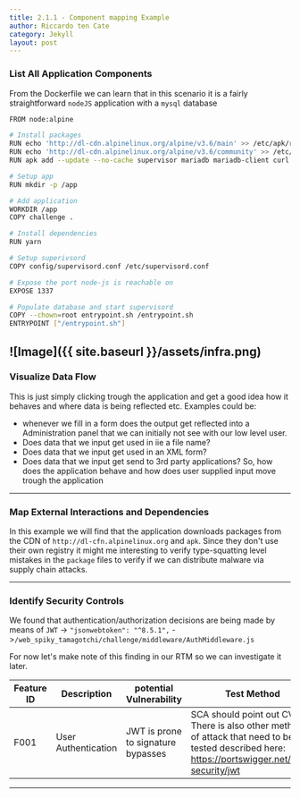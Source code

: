 ```yaml
---
title: 2.1.1 - Component mapping Example
author: Riccardo ten Cate
category: Jekyll
layout: post
---
```


### **List All Application Components**

From the Dockerfile we can learn that in this scenario it is a fairly straightforward `nodeJS` application with a `mysql` database
```bash
FROM node:alpine

# Install packages
RUN echo 'http://dl-cdn.alpinelinux.org/alpine/v3.6/main' >> /etc/apk/repositories
RUN echo 'http://dl-cdn.alpinelinux.org/alpine/v3.6/community' >> /etc/apk/repositories
RUN apk add --update --no-cache supervisor mariadb mariadb-client curl

# Setup app
RUN mkdir -p /app

# Add application
WORKDIR /app
COPY challenge .

# Install dependencies
RUN yarn

# Setup superivsord
COPY config/supervisord.conf /etc/supervisord.conf

# Expose the port node-js is reachable on
EXPOSE 1337

# Populate database and start supervisord
COPY --chown=root entrypoint.sh /entrypoint.sh
ENTRYPOINT ["/entrypoint.sh"]
```

![Image]({{ site.baseurl }}/assets/infra.png)
---

### **Visualize Data Flow**

This is just simply clicking trough the application and get a good idea how it behaves and where data is being reflected etc. Examples could be:
- whenever we fill in a form does the output get reflected into a Administration panel that we can initially not see with our low level user. 
- Does data that we input get used in iie a file name?
- Does data that we input get used in an XML form?
- Does data that we input get send to 3rd party applications?
So, how does the application behave and how does user supplied input move trough the application

--- 

### **Map External Interactions and Dependencies**

In this example we will find that the application downloads packages from the CDN of `http://dl-cfn.alpinelinux.org` and `apk`. Since they don't use their own registry it might me interesting to verify type-squatting level mistakes in the `package` files to verify if we can distribute malware via supply chain attacks.

---
### **Identify Security Controls**

We  found that authentication/authorization decisions are being made by means of `JWT`
-> `"jsonwebtoken": "^8.5.1",`
->`/web_spiky_tamagotchi/challenge/middleware/AuthMiddleware.js`

For now let's make note of this finding in our RTM so we can investigate it later.

| Feature ID | Description         | potential Vulnerability            | Test Method                                                                                                                                        |
| ---------- | ------------------- | ---------------------------------- | -------------------------------------------------------------------------------------------------------------------------------------------------- |
| F001       | User Authentication | JWT is prone to signature bypasses | SCA should point out CVE. There is also other methods of attack that need to be tested described here:<br>https://portswigger.net/web-security/jwt |


---


